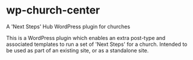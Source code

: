 # wp-church-center
A 'Next Steps' Hub WordPress plugin for churches

This is a WordPress plugin which enables an extra post-type and associated templates to run a set of 'Next Steps' for a church. Intended to be used as part of an existing site, or as a standalone site.
